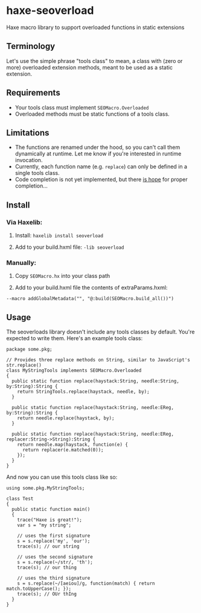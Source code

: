# haxe-seoverload
Haxe macro library to support overloaded functions in static extensions

## Terminology

Let's use the simple phrase "tools class" to mean, a class with (zero or more) overloaded extension methods,
meant to be used as a static extension.

## Requirements

- Your tools class must implement `SEOMacro.Overloaded`
- Overloaded methods must be static functions of a tools class.

## Limitations

- The functions are renamed under the hood, so you can't call them dynamically at runtime. Let me know if you're interested in runtime invocation.
- Currently, each function name (e.g. `replace`) can only be defined in a single tools class.
- Code completion is not yet implemented, but there [is hope](https://twitter.com/Jeff__Ward/status/1014891629612707842) for proper completion...

## Install

### Via Haxelib:

1) Install: `haxelib install seoverload`

2) Add to your build.hxml file: `-lib seoverload`

### Manually:

1) Copy `SEOMacro.hx` into your class path

2) Add to your build.hxml file the contents of extraParams.hxml:

```
--macro addGlobalMetadata("", "@:build(SEOMacro.build_all())")
```

## Usage

The seoverloads library doesn't include any tools classes by default. You're expected
to write them. Here's an example tools class:

```
package some.pkg;

// Provides three replace methods on String, similar to JavaScript's str.replace()
class MyStringTools implements SEOMacro.Overloaded
{
  public static function replace(haystack:String, needle:String, by:String):String {
    return StringTools.replace(haystack, needle, by);
  }

  public static function replace(haystack:String, needle:EReg, by:String):String {
    return needle.replace(haystack, by);
  }

  public static function replace(haystack:String, needle:EReg, replacer:String->String):String {
    return needle.map(haystack, function(e) {
      return replacer(e.matched(0));
    });
  }
}
```

And now you can use this tools class like so:

```
using some.pkg.MyStringTools;

class Test
{
  public static function main()
  {
    trace("Haxe is great!");
    var s = "my string";

    // uses the first signature
    s = s.replace('my', 'our');
    trace(s); // our string

    // uses the second signature
    s = s.replace(~/str/, 'th');
    trace(s); // our thing

    // uses the third signature
    s = s.replace(~/[aeiou]/g, function(match) { return match.toUpperCase(); });
    trace(s); // OUr thIng
  }
}
```
